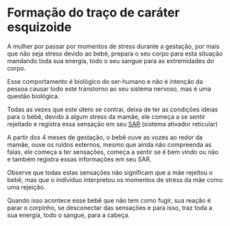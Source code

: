 # Formação do traço de caráter esquizoide

A mulher por passar por momentos de stress durante a gestação, por mais que não seja stress devido ao bebê, prepara o seu corpo para esta situação mandando toda sua energia, todo o seu sangue para as extremidades do corpo.

Esse comportamento é biológico do ser-humano e não é intenção da pessoa causar todo este transtorno ao seu sistema nervoso, mas é uma questão biológica.

Todas as vezes que este útero se contrai, deixa de ter as condições ideias para o bebê, devido à algum stress da mamãe, ele começa a se sentir rejeitado e registra essa sensação em seu [SAR](https://www.google.com/search?q=sar+sistema+ativador+reticular&oq=sar+sistema+reticu&aqs=chrome.2.0i19j69i57j0i19i22i30j0i10i19i22i30.10568j0j7&sourceid=chrome&ie=UTF-8) (sistema ativador reticular)


A partir dos 4 meses de gestação, o bebê ouve as vozes ao redor da mamãe, ouve os ruídos externos, mesmo que ainda não compreenda as falas, ele começa a ter sensações, começa a sentir se é bem vindo ou não e também registra essas informações em seu SAR.

Observe que todas estas sensações não significam que a mãe rejeitou o bebê, mas que o indivíduo interpretou os momentos de stress da mãe como uma rejeição.

Quando isso acontece esse bebê que não tem como fugir, sua reação é parar o corpinho, se desconectar das sensações e para isso, traz toda a sua energia, todo o sangue, para a cabeça.

